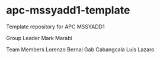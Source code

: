 # apc-mssyadd1-template
Template repository for APC MSSYADD1

Group Leader
Mark Marabi

Team Members
Lorenzo Bernal
Gab Cabangcala
Luis Lazaro
